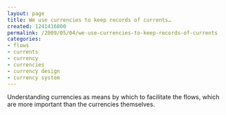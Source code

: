 ```yaml
---
layout: page
title: We use currencies to keep records of currents…
created: 1241416800
permalink: /2009/05/04/we-use-currencies-to-keep-records-of-currents
categories:
- flows
- currents
- currency
- currencies
- currency design
- currency system
---
```

Understanding currencies as means by which to facilitate the flows, which are more important than the currencies themselves.